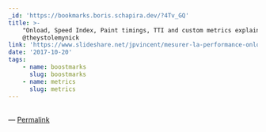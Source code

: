 ```yaml
---
_id: 'https://bookmarks.boris.schapira.dev/?4Tv_GQ'
title: >-
    "Onload, Speed Index, Paint timings, TTI and custom metrics explained",
    @theystolemynick
link: 'https://www.slideshare.net/jpvincent/mesurer-la-performance-onload-pages'
date: '2017-10-20'
tags:
    - name: boostmarks
      slug: boostmarks
    - name: metrics
      slug: metrics
---
```


<br>&#8212;
<a href="https://bookmarks.boris.schapira.dev/?4Tv_GQ" title="Permalink">Permalink</a>
